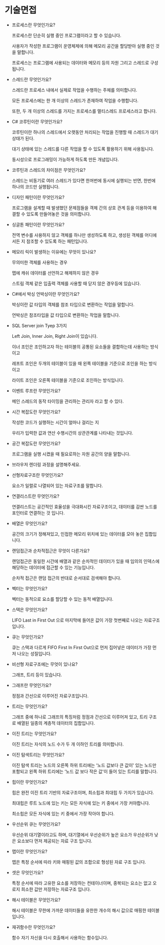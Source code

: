 # 기술면접

- 프로세스란 무엇인가요?
    
    프로세스란 단순히 실행 중인 프로그램이라고 할 수 있습니다.
    
    사용자가 작성한 프로그램이 운영체제에 의해 메모리 공간을 할당받아 실행 중인 것을 말합니다.
    
    프로세스는 프로그램에 사용되는 데이터와 메모리 등의 자원 그리고 스레드로 구성됩니다.
    
- 스레드란 무엇인가요?
    
    스레드란 프로세스 내에서 실제로 작업을 수행하는 주체를 의미합니다.
    
    모든 프로세스에는 한 개 이상의 스레드가 존재하여 작업을 수행합니다.
    
    또한, 두 개 이상의 스레드를 가지는 프로세스를 멀티스레드 프로세스라고 합니다.
    
- C# 코루틴이란 무엇인가요?
    
    코루틴이란 하나의 스레드에서 오랫동안 처리되는 작업을 진행할 때 스레드가 대기 상태가 된다.
    
    대기 상태에 있는 스레드를 다른 작업을 할 수 있도록 활용하기 위해 사용됩니다.
    
    동시성으로 프로그래밍이 가능하게 하도록 만든 개념입니다.
    
- 코루틴과 스레드의 차이점은 무엇인가요?
    
    스레드는 비동기로 여러 스레드가 있다면 한꺼번에 동시에 실행되는 반면, 한번에 하나의 코드만 실행됩니다. 
    
- 디자인 패턴이란 무엇인가요?
    
    프로그램을 설계할 때 발생했던 문제점들을 객체 간의 상호 관계 등을 이용하여 해결할 수 있도록 만들어놓은 것을 의미합니다. 
    
- 싱글톤 패턴이란 무엇인가요?
    
    전역 변수를 사용하지 않고 객체를 하나만 생성하도록 하고, 생성된 객체를 어디에서든 지 참조할 수 있도록 하는 패턴입니다.
    
- 메모리 릭이 발생하는 이유에는 무엇이 있나요?
    
    무의미한 객체를 사용하는 경우
    
    맵에 캐쉬 데이터를 선언하고 해제하지 않은 경우
    
    스트림 객체 같은 입출력 객체를 사용할 때 닫지 않은 경우등에 있습니다.
    
- C#에서 박싱 언박싱이란 무엇인가요?
    
    박싱이란 값 타입의 객체를 참조 타입으로 변환하는 작업을 말합니다.
    
    언박싱은 참조타입을 값 타입으로 변환하는 작업을 말합니다.
    
- SQL Server join Tyep 3가지
    
    Left Join, Inner Join, Right Join이 있습니다.
    
    이너 조인은 조인하고자 하는 테이블의 공통된 요소들을 결합하는데 사용하는 방식이고
    
    레프트 조인은 두개의 테이블이 있을 때 왼쪽 테이블을 기준으로 조인을 하는 방식이고
    
    라이트 조인은 오른쪽 테이블을 기준으로 조인하는 방식입니다. 
    
- 이벤트 루프란 무엇인가요?
    
    메인 스레드의 동작 타이밍을 관리하는 관리자 라고 할 수 있다.
    
- 시간 복잡도란 무엇인가요?
    
    작성한 코드가 실행하는 시간이 얼마나 걸리는 지
    
    우리가 입력한 값과 연산 수행시간의 상관관계를 나타내는 것입니다.
    
- 공간 복잡도란 무엇인가요?
    
    프로그램을 실행 시켰을 때 필요로하는 자원 공간의 양을 말합니다.
    
- 브라우저 렌더링 과정을 설명해주세요.
    
    
- 선형자료구조란 무엇인가요?
    
    요소가 일렬로 나열되어 있는 자료구조를 말합니다.
    
- 연결리스트란 무엇인가요?
    
    연결리스트는 공간적인 효율성을 극대화시킨 자료구조이고, 데이터를 감싼 노드를 포인터로 연결하는 것 입니다.
    
- 배열은 무엇인가요?
    
    공간의 크기가 정해져있고, 인접한 메모리 위치에 있는 데이터를 모아 놓은 집합입니다.
    
- 랜덤접근과 순차적접근은 무엇이 다른가요?
    
    랜덤접근은 동일한 시간에 배열과 같은 순차적인 데이터가 있을 때 임의의 인덱스에 해당하는 데이터에 접근할 수 있는 기능입니다.
    
    순차적 접근은 랜덤 접근의 반대로 순서대로 검색해야 합니다.
    
- 벡터는 무엇인가요?
    
    벡터는 동적으로 요소를 할당할 수 있는 동적 배열입니다.
    
- 스택은 무엇인가요?
    
    LIFO Last in First Out 으로 마지막에 들어온 값이 가장 첫번째로 나오는 자료구조 입니다.
    
- 큐는 무엇인가요?
    
    큐는 스택과 다르게 FIFO First In First Out으로 먼저 집어넣은 데이터가 가장 먼저 나오는 성질입니다.
    
- 비선형 자료구조에는 무엇이 있나요?
    
    그래프, 트리 등이 있습니다.
    
- 그래프란 무엇인가요?
    
    정점과 간선으로 이루어진 자료구조입니다.
    
- 트리는 무엇인가요?
    
    그래프 중에 하나로 그래프의 특징처럼 정점과 간선으로 이루어져 있고, 트리 구조로 배열된 일종의 계층적 데이터의 집합입니다.
    
- 이진 트리는 무엇인가요?
    
    이진 트리는 자식의 노드 수가 두 개 이하인 트리를 의미합니다.
    
- 이진 탐색트리는 무엇인가요?
    
    이진 탐색 트리는 노드의 오른쪽 하위 트리에는 ‘노드 값보다 큰 값이' 있는 노드만 포함되고 왼쪽 하위 트리에는 ‘노드 값 보다 작은 값'이 들어 있는 트리를 말합니다.
    
- 힙이란 무엇인가요?
    
    힙은 완전 이진 트리 기반의 자료구조이며, 최소힙과 최대힙 두 가지가 있습니다.
    
    최대힙은 루트 노드에 있는 키는 모든 자식에 있는 키 중에서 가장 커야합니다.
    
    최소힙은 모든 자식에 있는 키 중에서 가장 작아야 합니다.
    
- 우선순위 큐는 무엇인가요?
    
    우선순위 대기열이라고도 하며, 대기열에서 우선순위가 높은 요소가 우선순위가 낮은 요소보다 먼저 제공되는 자료 구조 입니다.
    
- 맵이란 무엇인가요?
    
    맵은 특정 순서에 따라 키와 매핑된 값의 조합으로 형성된 자료 구조 입니다.
    
- 셋은 무엇인가요?
    
    특정 순서에 따라 고유한 요소를 저장하는 컨테이너이며, 중복되는 요소는 없고 오로지 희소한 값만 저장하는 자료구조 입니다.
    
- 해시 테이블은 무엇인가요?
    
    해시 테이블은 무한에 가까운 데이터들을 유한한 개수의 해시 값으로 매핑한 테이블 입니다.
    
- 재귀함수란 무엇인가요?
    
    함수 자기 자신을 다시 호출해서 사용하는 함수입니다.